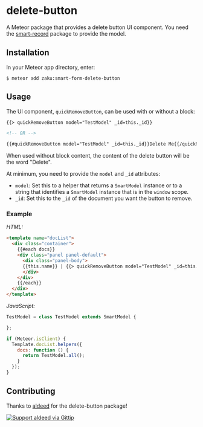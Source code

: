 delete-button
=========================

A Meteor package that provides a delete button UI component. You need the [smart-record](https://github.com/tamino-martinius/meteor-smart-record) package to provide the model.

## Installation

In your Meteor app directory, enter:

```
$ meteor add zaku:smart-form-delete-button
```

## Usage

The UI component, `quickRemoveButton`, can be used with or without a block:

```html
{{> quickRemoveButton model="TestModel" _id=this._id}}

<!-- OR -->

{{#quickRemoveButton model="TestModel" _id=this._id}}Delete Me{{/quickRemoveButton}}
```

When used without block content, the content of the delete button will be the word "Delete".

At minimum, you need to provide the `model` and `_id` attributes:

* `model`: Set this to a helper that returns a `SmartModel` instance or to a string that identifies a `SmartModel` instance that is in the `window` scope.
* `_id`: Set this to the `_id` of the document you want the button to remove.

### Example

*HTML:*

```html
<template name="docList">
  <div class="container">
    {{#each docs}}
    <div class="panel panel-default">
      <div class="panel-body">
      {{this.name}} | {{> quickRemoveButton model="TestModel" _id=this._id class="btn btn-danger"}}
      </div>
    </div>
    {{/each}}
  </div>
</template>
```

*JavaScript:*

```js
TestModel = class TestModel extends SmartModel {

};

if (Meteor.isClient) {
  Template.docList.helpers({
    docs: function () {
      return TestModel.all();
    }
  });
}
```

## Contributing

Thanks to [aldeed](https://github.com/aldeed/) for the delete-button package!

[![Support aldeed via Gittip](https://rawgithub.com/twolfson/gittip-badge/0.2.0/dist/gittip.png)](https://www.gittip.com/aldeed/)
